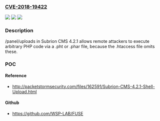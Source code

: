 ### [CVE-2018-19422](https://cve.mitre.org/cgi-bin/cvename.cgi?name=CVE-2018-19422)
![](https://img.shields.io/static/v1?label=Product&message=n%2Fa&color=blue)
![](https://img.shields.io/static/v1?label=Version&message=n%2Fa&color=blue)
![](https://img.shields.io/static/v1?label=Vulnerability&message=n%2Fa&color=brighgreen)

### Description

/panel/uploads in Subrion CMS 4.2.1 allows remote attackers to execute arbitrary PHP code via a .pht or .phar file, because the .htaccess file omits these.

### POC

#### Reference
- http://packetstormsecurity.com/files/162591/Subrion-CMS-4.2.1-Shell-Upload.html

#### Github
- https://github.com/WSP-LAB/FUSE

